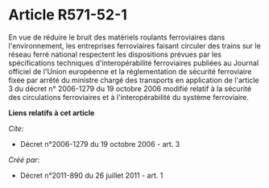 # Article R571-52-1

En vue de réduire le bruit des matériels roulants ferroviaires dans l'environnement, les entreprises ferroviaires faisant
circuler des trains sur le réseau ferré national respectent les dispositions prévues par les spécifications techniques
d'interopérabilité ferroviaires publiées au Journal officiel de l'Union européenne et la réglementation de sécurité
ferroviaire fixée par arrêté du ministre chargé des transports en application de l'article 3 du décret n° 2006-1279 du 19
octobre 2006 modifié relatif à la sécurité des circulations ferroviaires et à l'interopérabilité du système ferroviaire.

**Liens relatifs à cet article**

_Cite_:

  - Décret n°2006-1279 du 19 octobre 2006 - art. 3

_Créé par_:

  - Décret n°2011-890 du 26 juillet 2011 - art. 1
